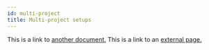 ```yaml
---
id: multi-project
title: Multi-project setups
---
```


This is a link to [another document.](doc3.md)
This is a link to an [external page.](http://www.example.com)
